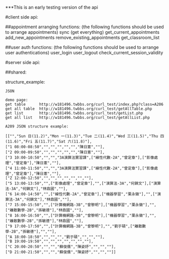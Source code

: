 ***This is an early testing version of the api



#client side api:

##appointment arranging functions:
(the following functions should be used to arrange appointments)
sync (get everything)
get_current_appointments
add_new_appointments
remove_existing_appointments
get_classroom_list


##user auth functions:
(the following functions should be used to arrange user authentications)
user_login
user_logout
check_current_session_validity




#server side api:




##shared:

structure_example:

    JSON 
    
    demo page: 
    get table      http://w181496.twbbs.org/curl_test/index.php?class=A206
    get all table  http://w181496.twbbs.org/curl_test/getAllTable.php
    get list       http://w181496.twbbs.org/curl_test/getList.php
    get all list   http://w181496.twbbs.org/curl_test/getAllList.php
    
    A209 JSON structure example:
    
    [["","Sun 日(11.2)","Mon 一(11.3)","Tue 二(11.4)","Wed 三(11.5)","Thu 四(11.6)","Fri 五(11.7)","Sat 六(11.8)"],
    ["1 08:00-08:50","","","","","","陳日憲",""],
    ["2 09:00-09:50","","","","","","陳日憲",""],
    ["3 10:00-10:50","","","3A演算法實習課",["線性代數-2A","曾定章"],["影像處理","曾定章"],"陳日憲",""],
    ["4 11:00-11:50","","","3A演算法實習課",["線性代數-2A","曾定章"],["影像處理","曾定章"],"陳日憲",""],
    ["Z 12:00-12:50","","","","","","",""],
    ["5 13:00-13:50","",["影像處理","曾定章"],"",["演算法-3A","何錦文"],["演算法-3A","何錦文"],"林鼎國",""],
    ["6 14:00-14:50","",["線性代數-2A","曾定章"],["機器學習","栗永徽"],"",["演算法-3A","何錦文"],"林鼎國",""],
    ["7 15:00-15:50","",["計算機網路-3B","曾黎明"],["機器學習","栗永徽"],"",["離散數學-2B","孫敏德"],"林鼎國",""],
    ["8 16:00-16:50","",["計算機網路-3B","曾黎明"],["機器學習","栗永徽"],"",["離散數學-2B","孫敏德"],"林鼎國",""],
    ["9 17:00-17:50","",["計算機網路-3B","曾黎明"],"","劉于碩",["離散數學-2B","孫敏德"],"",""],
    ["A 18:00-18:50","","","","劉于碩","","",""],
    ["B 19:00-19:50","","","","","","",""],
    ["C 20:00-20:50","","","蘇俊儒","陳姿妤","","",""],
    ["D 21:00-21:50","","","蘇俊儒","陳姿妤","","",""]]

